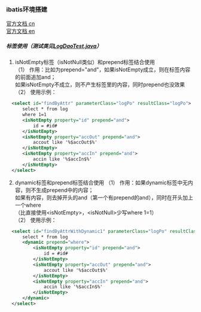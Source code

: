### ibatis环境搭建
[官方文档 cn](https://ibatis.apache.org/docs/java/pdf/iBATIS-SqlMaps-2_cn.pdf)  
[官方文档 en](https://ibatis.apache.org/docs/java/pdf/iBATIS-SqlMaps-2_en.pdf)

##### 标签使用（测试类见[LogDaoTest.java](https://github.com/HelloKittycoder/JavaWebLearning/blob/master/FrameworkPre/ibatis-study/ibatis01/src/test/java/com/bjsxt/dao/LogDaoTest.java)）
1. isNotEmpty标签（isNotNull类似）和prepend标签结合使用  
（1） 作用：比如为prepend="and"，如果isNotEmpty成立，则在标签内容的前面追加and；  
如果isNotEmpty不成立，则不产生标签里的内容，同时prepend也没效果  
（2） 使用示例：
  ```xml
    <select id="findByAttr" parameterClass="logPo" resultClass="logPo">
        select * from log
        where 1=1
        <isNotEmpty property="id" prepend="and">
            id = #id#
        </isNotEmpty>
        <isNotEmpty property="accOut" prepend="and">
            accout like '%$accOut$%'
        </isNotEmpty>
        <isNotEmpty property="accIn" prepend="and">
            accin like '%$accIn$%'
        </isNotEmpty>
    </select>
  ```
2. dynamic标签和prepend标签结合使用
（1） 作用：如果dynamic标签中无内容，则不生成prepend中的内容；  
如果有内容，则去掉开头的and（第一个有prepend的and），同时在开头加上一个where  
（比直接使用&lt;isNotEmpty&gt;，&lt;isNotNull&gt;少写where 1=1）  
（2） 使用示例：  
  ```xml
    <select id="findByAttrWithDynamic1" parameterClass="logPo" resultClass="logPo">
        select * from log
        <dynamic prepend="where">
            <isNotEmpty property="id" prepend="and">
                id = #id#
            </isNotEmpty>
            <isNotEmpty property="accOut" prepend="and">
                accout like '%$accOut$%'
            </isNotEmpty>
            <isNotEmpty property="accIn" prepend="and">
                accin like '%$accIn$%'
            </isNotEmpty>
        </dynamic>
    </select>
  ```